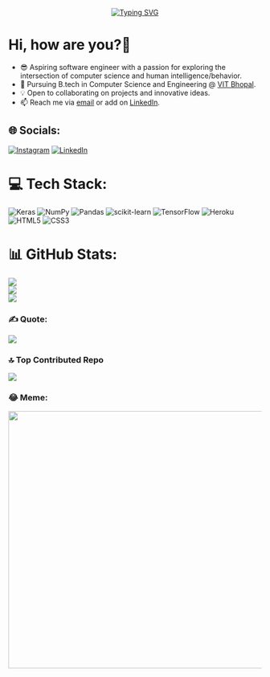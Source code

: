 <p align="center">
<a href="https://github.com/Pravanshu1608">
    <img src="https://readme-typing-svg.demolab.com?font=Georgia&size=18&duration=2000&pause=100&multiline=true&width=500&height=80&lines=Pravanshu+Pati;Computer+Science+Student;AI+%7C+Computer+Vision+%7C+Deep+Learning" alt="Typing SVG" />
</a>
<br/>

# Hi, how are you?👋
- 😎 Aspiring software engineer with a passion for exploring the intersection of computer science and human intelligence/behavior.
- 📖 Pursuing B.tech in Computer Science and Engineering @ [VIT Bhopal](https://vitbhopal.ac.in/).
- 💡 Open to collaborating on projects and innovative ideas. 
- 📫 Reach me via [email](mailto:pravanshu.pati1608@gmail.com) or add on [LinkedIn](https://www.linkedin.com/in/pravanshu-pati-/).


## 🌐 Socials:
[![Instagram](https://img.shields.io/badge/Instagram-%23E4405F.svg?logo=Instagram&logoColor=white)](https://instagram.com/pravanshuuu) [![LinkedIn](https://img.shields.io/badge/LinkedIn-%230077B5.svg?logo=linkedin&logoColor=white)](https://linkedin.com/in/pravanshu-pati-) 

# 💻 Tech Stack:
![Keras](https://img.shields.io/badge/Keras-%23D00000.svg?style=flat&logo=Keras&logoColor=white) ![NumPy](https://img.shields.io/badge/numpy-%23013243.svg?style=flat&logo=numpy&logoColor=white) ![Pandas](https://img.shields.io/badge/pandas-%23150458.svg?style=flat&logo=pandas&logoColor=white) ![scikit-learn](https://img.shields.io/badge/scikit--learn-%23F7931E.svg?style=flat&logo=scikit-learn&logoColor=white) ![TensorFlow](https://img.shields.io/badge/TensorFlow-%23FF6F00.svg?style=flat&logo=TensorFlow&logoColor=white) ![Heroku](https://img.shields.io/badge/heroku-%23430098.svg?style=flat&logo=heroku&logoColor=white) ![HTML5](https://img.shields.io/badge/html5-%23E34F26.svg?style=flat&logo=html5&logoColor=white) ![CSS3](https://img.shields.io/badge/css3-%231572B6.svg?style=flat&logo=css3&logoColor=white)
# 📊 GitHub Stats:
![](https://github-readme-stats.vercel.app/api?username=Pravanshu1608&theme=dark&hide_border=false&include_all_commits=false&count_private=false)<br/>
![](https://github-readme-streak-stats.herokuapp.com/?user=Pravanshu1608&theme=dark&hide_border=false)<br/>
![](https://github-readme-stats.vercel.app/api/top-langs/?username=Pravanshu1608&theme=dark&hide_border=false&include_all_commits=false&count_private=false&layout=compact)

### ✍️ Quote:
![](https://quotes-github-readme.vercel.app/api?type=horizontal&theme=dark)

### 🔝 Top Contributed Repo
![](https://github-contributor-stats.vercel.app/api?username=Pravanshu1608&limit=5&theme=dark&combine_all_yearly_contributions=true)

### 😂 Meme:
<img src="https://rm.up.railway.app/" width="512px"/>

